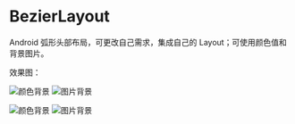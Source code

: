 # BezierLayout
Android 弧形头部布局，可更改自己需求，集成自己的 Layout；可使用颜色值和背景图片。

效果图：<br/>

<img src="https://github.com/xing16/BezierLayout/raw/master/screenshot/s1.png" with="40%" alt="颜色背景"/>

<img src="https://github.com/xing16/BezierLayout/raw/master/screenshot/s2.png" with="40%" alt="图片背景"/>



![颜色背景](https://github.com/xing16/BezierLayout/raw/master/screenshot/s1.png)
![图片背景](https://github.com/xing16/BezierLayout/raw/master/screenshot/s1.png)

